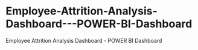 # Employee-Attrition-Analysis-Dashboard---POWER-BI-Dashboard
Employee Attrition Analysis Dashboard - POWER BI Dashboard
